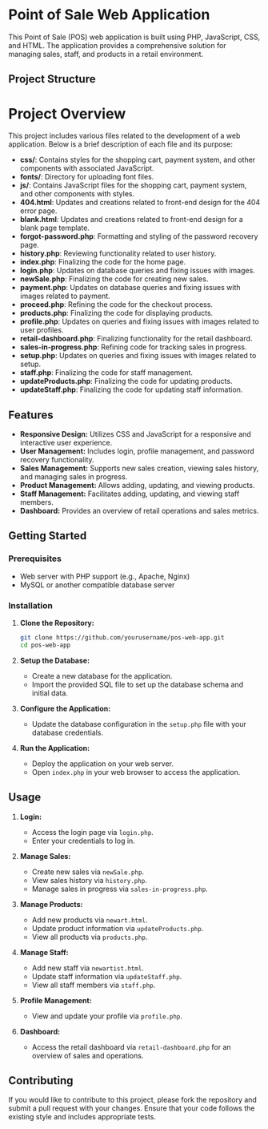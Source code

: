 
# Point of Sale Web Application

This Point of Sale (POS) web application is built using PHP, JavaScript, CSS, and HTML. The application provides a comprehensive solution for managing sales, staff, and products in a retail environment.

## Project Structure

# Project Overview

This project includes various files related to the development of a web application. Below is a brief description of each file and its purpose:

- **css/**: Contains styles for the shopping cart, payment system, and other components with associated JavaScript.
- **fonts/**: Directory for uploading font files.
- **js/**: Contains JavaScript files for the shopping cart, payment system, and other components with styles.
- **404.html**: Updates and creations related to front-end design for the 404 error page.
- **blank.html**: Updates and creations related to front-end design for a blank page template.
- **forgot-password.php**: Formatting and styling of the password recovery page.
- **history.php**: Reviewing functionality related to user history.
- **index.php**: Finalizing the code for the home page.
- **login.php**: Updates on database queries and fixing issues with images.
- **newSale.php**: Finalizing the code for creating new sales.
- **payment.php**: Updates on database queries and fixing issues with images related to payment.
- **proceed.php**: Refining the code for the checkout process.
- **products.php**: Finalizing the code for displaying products.
- **profile.php**: Updates on queries and fixing issues with images related to user profiles.
- **retail-dashboard.php**: Finalizing functionality for the retail dashboard.
- **sales-in-progress.php**: Refining code for tracking sales in progress.
- **setup.php**: Updates on queries and fixing issues with images related to setup.
- **staff.php**: Finalizing the code for staff management.
- **updateProducts.php**: Finalizing the code for updating products.
- **updateStaff.php**: Finalizing the code for updating staff information.

## Features

- **Responsive Design:** Utilizes CSS and JavaScript for a responsive and interactive user experience.
- **User Management:** Includes login, profile management, and password recovery functionality.
- **Sales Management:** Supports new sales creation, viewing sales history, and managing sales in progress.
- **Product Management:** Allows adding, updating, and viewing products.
- **Staff Management:** Facilitates adding, updating, and viewing staff members.
- **Dashboard:** Provides an overview of retail operations and sales metrics.

## Getting Started

### Prerequisites

- Web server with PHP support (e.g., Apache, Nginx)
- MySQL or another compatible database server

### Installation

1. **Clone the Repository:**
    ```bash
    git clone https://github.com/yourusername/pos-web-app.git
    cd pos-web-app
    ```

2. **Setup the Database:**
    - Create a new database for the application.
    - Import the provided SQL file to set up the database schema and initial data.

3. **Configure the Application:**
    - Update the database configuration in the `setup.php` file with your database credentials.

4. **Run the Application:**
    - Deploy the application on your web server.
    - Open `index.php` in your web browser to access the application.

## Usage

1. **Login:**
    - Access the login page via `login.php`.
    - Enter your credentials to log in.

2. **Manage Sales:**
    - Create new sales via `newSale.php`.
    - View sales history via `history.php`.
    - Manage sales in progress via `sales-in-progress.php`.

3. **Manage Products:**
    - Add new products via `newart.html`.
    - Update product information via `updateProducts.php`.
    - View all products via `products.php`.

4. **Manage Staff:**
    - Add new staff via `newartist.html`.
    - Update staff information via `updateStaff.php`.
    - View all staff members via `staff.php`.

5. **Profile Management:**
    - View and update your profile via `profile.php`.

6. **Dashboard:**
    - Access the retail dashboard via `retail-dashboard.php` for an overview of sales and operations.

## Contributing

If you would like to contribute to this project, please fork the repository and submit a pull request with your changes. Ensure that your code follows the existing style and includes appropriate tests.

